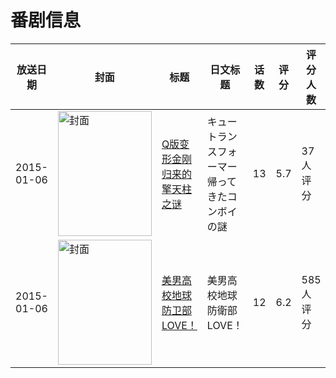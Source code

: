# 番剧信息

|放送日期|封面|标题|日文标题|话数|评分|评分人数|
|---|---|---|---|---|---|---|
|2015-01-06|<img src="https://lain.bgm.tv/pic/cover/c/fe/33/117640_Ty7Ao.jpg" alt="封面" style="width:150px;height:200px;object-fit:cover;">|[Q版变形金刚 归来的擎天柱之谜](https://bangumi.tv/subject/117640)|キュートランスフォーマー 帰ってきたコンボイの謎|13|5.7|37人评分|
|2015-01-06|<img src="https://lain.bgm.tv/pic/cover/c/9c/55/114394_w166r.jpg" alt="封面" style="width:150px;height:200px;object-fit:cover;">|[美男高校地球防卫部LOVE！](https://bangumi.tv/subject/114394)|美男高校地球防衛部LOVE！|12|6.2|585人评分|
